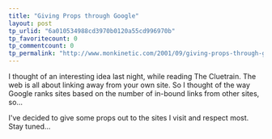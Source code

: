 ```yaml
---
title: "Giving Props through Google"
layout: post
tp_urlid: "6a010534988cd3970b0120a55cd996970b"
tp_favoritecount: 0
tp_commentcount: 0
tp_permalink: "http://www.monkinetic.com/2001/09/giving-props-through-google.html"
---
```

I thought of an interesting idea last night, while reading The Cluetrain. The web is all about linking away from your own site. So I thought of the way Google ranks sites based on the number of in-bound links from other sites, so...<p>

I&#39;ve decided to give some props out to the sites I visit and respect most. Stay tuned...</p>
